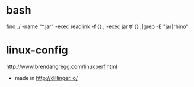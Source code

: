 
# bash

find ./ -name "*.jar" -exec readlink -f {} \; -exec jar tf {} \;|grep -E "jar|rhino"


# linux-config
 
http://www.brendangregg.com/linuxperf.html



* made in http://dillinger.io/



